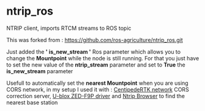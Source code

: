 # ntrip_ros
NTRIP client, imports RTCM streams to ROS topic

This was forked from : https://github.com/ros-agriculture/ntrip_ros.git

Just added the **' is_new_stream '** Ros parameter which allows you to change the **Mountpoint** while the node is still running. For that you just have to set the new value of the **ntrip_stream** parameter and set to **True** the **is_new_stream** parameter

Usefull to automatically set the **nearest Mountpoint** when you are using CORS network, in my setup I used it with : [CentipedeRTK network](https://centipede.fr/) CORS correction server, [U-blox ZED-F9P driver](https://github.com/ros-agriculture/ublox_f9p.git) and [Ntrip Browser](https://github.com/mcognie/ntripbrowser_ros.git) to find the nearest base station 
